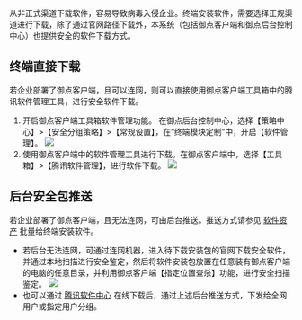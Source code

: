 从非正式渠道下载软件，容易导致病毒入侵企业。终端安装软件，需要选择正规渠道进行下载，除了通过官网路径下载外，本系统（包括御点客户端和御点后台控制中心）也提供安全的软件下载方式。

## 终端直接下载
若企业部署了御点客户端，且可以连网，则可以直接使用御点客户端工具箱中的腾讯软件管理工具，进行安全软件下载。
1. 开启御点客户端工具箱软件管理功能。
在御点后台控制中心，选择【策略中心】>【安全分组策略】>【常规设置】，在“终端模块定制”中，开启【软件管理】。
![](https://main.qcloudimg.com/raw/ccbc5306f214161ea188cc2cffeafe1e.png)
2. 使用御点客户端中的软件管理工具进行下载。在御点客户端中，选择【工具箱】>【腾讯软件管理】，进行软件下载。
![](https://main.qcloudimg.com/raw/416126d3f07c0dfb1a62a566b26070b1.png)

## 后台安全包推送
若企业部署了御点客户端，且无法连网，可由后台推送。推送方式请参见 [软件资产](https://cloud.tencent.com/document/product/1009/40165) 批量给终端安装软件。
- 若后台无法连网，可通过连网机器，进入待下载安装包的官网下载安全软件，并通过本地扫描进行安全鉴定，然后将软件安装包放置在任意装有御点客户端的电脑的任意目录，并利用御点客户端【指定位置查杀】功能，进行安全扫描鉴定。
![](https://main.qcloudimg.com/raw/9c046d7c2f68cd2bb6559aa7206f4db9.png)
- 也可以通过 [腾讯软件中心](https://pc.qq.com) 在线下载后，通过上述后台推送方式，下发给全网用户或指定用户分组。
